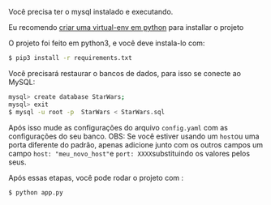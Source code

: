 
Você precisa ter o mysql instalado e executando.

Eu recomendo [criar uma virtual-env em python](https://docs.python.org/pt-br/3/library/venv.html) para installar o projeto

O projeto foi feito em python3, e você deve instala-lo com:
```sh
$ pip3 install -r requirements.txt
```
Você precisará restaurar o bancos de dados, para isso se conecte ao MySQL:
```sh
mysql> create database StarWars;
mysql> exit
$ mysql -u root -p  StarWars < StarWars.sql
```

Após isso mude as configurações do arquivo `config.yaml` com as configurações do seu banco.
OBS: Se você estiver usando um `host`ou uma porta diferente do padrão, apenas adicione junto com os outros campos um campo `host: "meu_novo_host"`e `port: XXXX`substituindo os valores pelos seus.

Após essas etapas, você pode rodar o projeto com :
```sh
$ python app.py
```

